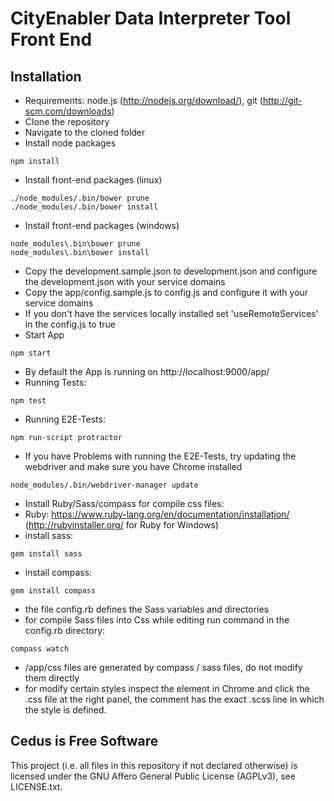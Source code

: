 # CityEnabler Data Interpreter Tool Front End

## Installation

* Requirements: node.js (http://nodejs.org/download/), git (http://git-scm.com/downloads)
* Clone the repository
* Navigate to the cloned folder
* Install node packages
```
npm install
```
* Install front-end packages (linux)
```
./node_modules/.bin/bower prune
./node_modules/.bin/bower install
```
* Install front-end packages (windows)
```
node_modules\.bin\bower prune
node_modules\.bin\bower install
```
* Copy the development.sample.json to development.json and configure the development.json with your service domains
* Copy the app/config.sample.js to config.js and configure it with your service domains
* If you don't have the services locally installed set 'useRemoteServices' in the config.js to true
* Start App
```
npm start
```
* By default the App is running on http://localhost:9000/app/
* Running Tests:
```
npm test
```
* Running E2E-Tests:
```
npm run-script protractor
```
* If you have Problems with running the E2E-Tests, try updating the webdriver and make sure you have Chrome installed
```
node_modules/.bin/webdriver-manager update
```

* Install Ruby/Sass/compass for compile css files: 
* Ruby: https://www.ruby-lang.org/en/documentation/installation/ (http://rubyinstaller.org/ for Ruby for Windows)
* install sass:
```
gem install sass
```
* install compass:
```
gem install compass
```
* the file config.rb defines the Sass variables and directories
* for compile Sass files into Css while editing run command in the config.rb directory:
```
compass watch
```
* /app/css files are generated by compass / sass files, do not modify them directly
* for modify certain styles inspect the element in Chrome and click the .css file at the right panel, the comment has the exact .scss line in which the style is defined.


## Cedus is Free Software

This project (i.e. all files in this repository if not declared otherwise) is
licensed under the GNU Affero General Public License (AGPLv3), see
LICENSE.txt.

